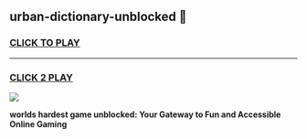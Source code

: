 
## urban-dictionary-unblocked 👋
<h3>
<a href="https://premium.freeplayer.one?title=urban-dictionary-unblocked&ref=14F">CLICK TO PLAY</a></h3>
<hr>

<h3>
<a href="https://premium.freeplayer.one?title=urban-dictionary-unblocked&ref=14F">CLICK 2 PLAY</a>
  
</h3>

<a href="https://premium.freeplayer.one?title=urban-dictionary-unblocked&ref=12F/"><img src="https://clearcache.store/games.png"></a>


**worlds hardest game unblocked: Your Gateway to Fun and Accessible Online Gaming**
